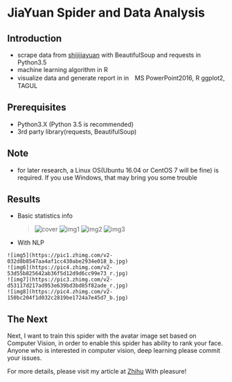 # JiaYuan Spider and Data Analysis 

## Introduction
* scrape data from [shijijiayuan](http://www.jiayuan.com) with BeautifulSoup and requests in Python3.5
* machine learning algorithm in R
* visualize data and generate report in in　MS PowerPoint2016, R ggplot2, TAGUL

## Prerequisites
* Python3.X (Python 3.5 is recommended)
* 3rd party library(requests, BeautifulSoup)

## Note
* for later research, a Linux OS(Ubuntu 16.04 or CentOS 7 will be fine) is required. If you use Windows, that may bring you       some trouble

## Results
* Basic statistics info

  > ![cover](https://pic1.zhimg.com/v2-e2ff46edde68dd4f92dbd8bbfdf16438_b.jpg)
    ![img1](https://pic3.zhimg.com/v2-5dd2696a574f86e982dc1e949078389e_b.jpg)
    ![img2](https://pic3.zhimg.com/v2-5b32e06f4929a58a75f1c3ffaf1737aa_b.jpg)
    ![img3](https://pic4.zhimg.com/v2-6aafb7fd0e1b69dff1cd5b4539f8e7a7_r.jpg)
  
 * With NLP
  >
    ![img5](https://pic1.zhimg.com/v2-032d8b8547aa4af1cc430abe2934e018_b.jpg)
    ![img6](https://pic4.zhimg.com/v2-53d55b825642ab36f5d12d9d6cc99e73_r.jpg)
    ![img7](https://pic3.zhimg.com/v2-d53117d217ad953e639bd3bd85f82ade_r.jpg)
    ![img8](https://pic4.zhimg.com/v2-150bc204f1d032c2819be1724a7e45d7_b.jpg)
    
## The Next
  Next, I want to train this spider with the avatar image set based on Computer Vision, in order to enable this spider has       ability to rank your face. Anyone who is interested in computer vision, deep learning please commit your issues.
  
  For more details, please visit my article at [Zhihu](https://zhuanlan.zhihu.com/p/24515034)
  With pleasure!
